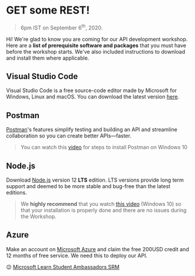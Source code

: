 # GET some REST!
>6pm IST on September 6<sup>th</sup>, 2020.

Hi! We're glad to know you are coming for our API development workshop. Here are a **list of prerequisite software and packages** that you must have before the workshop starts. We've also included instructions to download and install them where applicable. 


## Visual Studio Code  
Visual Studio Code is a free source-code editor made by Microsoft for Windows, Linux and macOS. You can download the latest version [here](https://code.visualstudio.com/Download). 

## Postman

[Postman]([https://www.postman.com/downloads/])'s features simplify testing and building an API and streamline collaboration so you can create better APIs—faster.
> You can watch this [video](https://www.youtube.com/watch?v=s26Yhtd4TB4) for steps to install Postman on Windows 10

## Node.js

Download  [Node.js](https://nodejs.org/en/download/) version 12 **LTS** edition. LTS versions provide long term support and deemed to be more stable and bug-free than the latest editions. 
>We **highly recommend** that you watch [this video](https://www.youtube.com/watch?v=JINE4D0Syqw) (Windows 10) so that your installation is properly done and there are no issues during the Workshop.

## Azure

Make an account on [Microsoft Azure](https://azure.microsoft.com/en-us/free/) and claim the free 200USD credit and 12 months of free service. We need this to deploy our API. 

😉
[Microsoft Learn Student Ambassadors SRM](https://msclubsrm.in)
